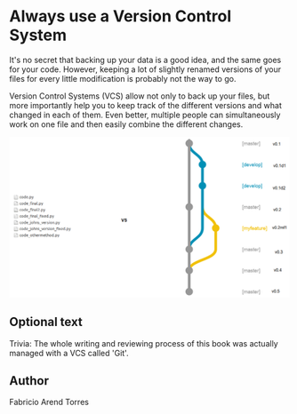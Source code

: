 <!-- BEGIN TITLE -->
# Always use a Version Control System
<!-- END TITLE -->

<!-- BEGIN BODY -->
It's no secret that backing up your data is a good idea, and the same goes for your code. 
However, keeping a lot of slightly renamed versions of your files for every little modification is probably not the way to go.

Version Control Systems (VCS) allow not only to back up your files, 
but more importantly help you to keep track of the different versions and what changed in each of them. 
Even better, multiple people can simultaneously work on one file and then easily combine the different changes.
<!-- END BODY -->

![VCS](../images/image-076-VCS.png)

## Optional text
<!-- BEGIN OPTIONAL -->
Trivia: The whole writing and reviewing process of this book was actually managed with a VCS called 'Git'.
<!-- END OPTIONAL -->



## Author
<!-- BEGIN AUTHOR -->
Fabricio Arend Torres
<!-- END AUTHOR -->
